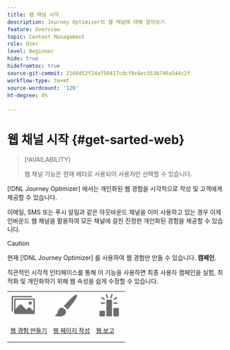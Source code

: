 ```yaml
---
title: 웹 채널 시작
description: Journey Optimizer의 웹 채널에 대해 알아보기
feature: Overview
topic: Content Management
role: User
level: Beginner
hide: true
hidefromtoc: true
source-git-commit: 2160d52f24af50417cdcf8c6ec553b746a544c2f
workflow-type: tm+mt
source-wordcount: '120'
ht-degree: 0%

---
```


# 웹 채널 시작 {#get-sarted-web}

>[!AVAILABILITY]
>
>웹 채널 기능은 현재 베타로 사용되어 사용자만 선택할 수 있습니다.

[!DNL Journey Optimizer] 에서는 개인화된 웹 경험을 시각적으로 작성 및 고객에게 제공할 수 있습니다.

이메일, SMS 또는 푸시 알림과 같은 아웃바운드 채널을 이미 사용하고 있는 경우 이제 인바운드 웹 채널을 활용하여 모든 채널에 걸친 진정한 개인화된 경험을 제공할 수 있습니다.

>[!CAUTION]
>
>현재 [!DNL Journey Optimizer] 를 사용하여 웹 경험만 만들 수 있습니다. **캠페인**.

직관적인 시각적 인터페이스를 통해 이 기능을 사용하면 최종 사용자 캠페인을 실험, 최적화 및 개인화하기 위해 웹 속성을 쉽게 수정할 수 있습니다.

<!--
[Learn more on web channel in this video](#video)
-->

<table>
<tr>
<td><img src="../assets/do-not-localize/icon_assets.svg" width="60px"><p><a href="create-web.md">웹 경험 만들기</a></p></td>
<td><img src="../assets/do-not-localize/icon_design.svg" width="60px"><p><a href="author-web.md">웹 페이지 작성</a></p></td>
<td><img src="../assets/do-not-localize/monitor.svg" width="60px"><p><a href="web-report.md">웹 보고</a></p></td>
</tr>
</table>

<!--
## How-to video{#video}

The video below shows how to 

>[!VIDEO]()
-->
